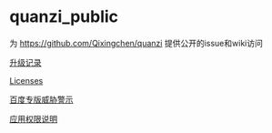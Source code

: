 # quanzi_public
为 https://github.com/Qixingchen/quanzi 提供公开的issue和wiki访问

[升级记录](https://github.com/Qixingchen/quanzi_public/wiki/%E5%8D%87%E7%BA%A7%E8%AE%B0%E5%BD%95)

[Licenses](https://github.com/Qixingchen/quanzi_public/wiki/License)

[百度专版威胁警示](https://github.com/Qixingchen/quanzi_public/wiki/evil_baidu_SDK)

[应用权限说明](https://github.com/Qixingchen/quanzi_public/wiki/uses-permission)
